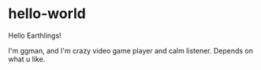 # hello-world

Hello Earthlings!

I'm ggman, and I'm crazy video game player and calm listener. Depends on what u like.
